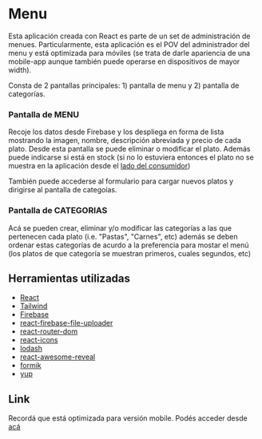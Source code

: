 # Menu

Esta aplicación creada con React es parte de un set de administración de menues. Particularmente, esta aplicación es el POV del administrador del menu y está optimizada para móviles (se trata de darle apariencia de una mobile-app aunque también puede operarse en dispositivos de mayor width).

Consta de 2 pantallas principales: 1) pantalla de menu y 2) pantalla de categorías.

 
### Pantalla de MENU

Recoje los datos desde Firebase y los despliega en forma de lista mostrando la imagen, nombre, descripción abreviada y precio de cada plato. Desde esta pantalla se puede eliminar o modificar el plato. Además puede indicarse si está en stock (si no lo estuviera entonces el plato no se muestra en la aplicación desde el [lado del consumidor](https://github.com/fedeferrelli/menu))

También puede accederse al formulario para cargar nuevos platos y dirigirse al pantalla de categoías.

### Pantalla de CATEGORIAS

Acá se pueden crear, eliminar y/o modificar las categorías a las que pertenecen cada plato (i.e. "Pastas", "Carnes", etc) además se deben ordenar estas categorías de acurdo a la preferencia para mostar el menú (los platos de que categoría se muestran primeros, cuales segundos, etc)

## Herramientas utilizadas

* [React](https://es.reactjs.org/)
* [Tailwind](https://tailwindcss.com/)
* [Firebase](https://firebase.google.com/?hl=es)
* [react-firebase-file-uploader](https://www.npmjs.com/package/react-firebase-file-uploader)
* [react-router-dom](https://v5.reactrouter.com/web/guides/quick-start)
* [react-icons](https://react-icons.github.io/react-icons/)
* [lodash](https://lodash.com/)
* [react-awesome-reveal](https://react-awesome-reveal.morello.dev/)
* [formik](https://formik.org/)
* [yup](https://www.npmjs.com/package/yup)

## Link

Recordá que está optimizada para versión mobile.
Podés acceder desde [acá](https://menu-cliente-fedeferrelli.vercel.app/)
